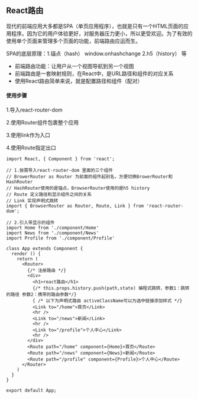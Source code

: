 ## React路由

现代的前端应用大多都是SPA（单页应用程序），也就是只有一个HTML页面的应用程序。因为它的用户体验更好，对服务器压力更小，所以更受欢迎。为了有效的使用单个页面来管理多个页面的功能，前端路由应运而生。



SPA的底层原理：1.锚点（hash） window.onhashchange    2.h5（history） 等



- 前端路由功能：让用户从一个视图导航到另一个视图
- 前端路由是一套映射规则，在React中，是URL路径和组件的对应关系
- 使用React路由简单来说，就是配置路径和组件（配对）



#### 使用步骤

1.导入react-router-dom

2.使用Router组件包裹整个应用

3.使用link作为入口

4.使用Route指定出口



```react
import React, { Component } from 'react';

// 1.按需导入react-router-dom 里面的三个组件
// BrowerRouter as Router 为前面的组件起别名，方便切换BrowerRouter和HashRouter
// HashRouter使用的是锚点，BrowserRouter使用的是h5 history
// Route 定义路径和显示组件之间的关系
// Link 实现声明式跳转
import { BrowserRouter as Router, Route, Link } from 'react-router-dom';

// 2.引入带显示的组件
import Home from './component/Home'
import News from './component/News'
import Profile from './component/Profile'

class App extends Component {
  render () {
    return (
      <Router>
        {/* 注册路由 */}
        <div>
          <h1>react路由</h1>
          {/* this.props.history.push(path,state) 编程式跳转，参数1：跳转的路径 参数2：携带的路由参数*/}
          { /* 以下为声明式路由 activeClassName可以为选中链接添加样式 */}
          <Link to="/home">首页</Link>
          <hr />
          <Link to="/news">新闻</Link>
          <hr />
          <Link to="/profile">个人中心</Link>
          <hr />
        </div>
        <Route path="/home" component={Home}>首页</Route>
        <Route path="/news" component={News}>新闻</Route>
        <Route path="/profile" component={Profile}>个人中心</Route>
      </Router>
    )
  }
}

export default App;

```


